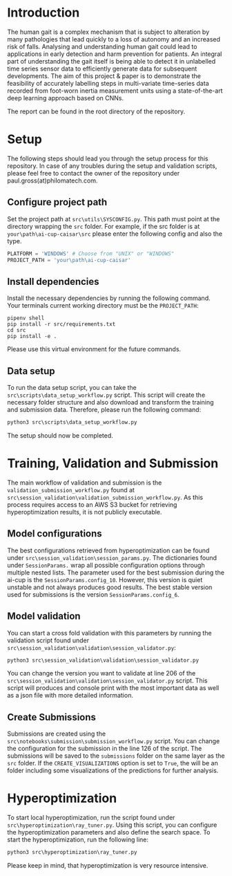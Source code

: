 # Introduction

The human gait is a complex mechanism that is subject to alteration by many pathologies that lead quickly to a loss of autonomy and an increased risk of falls. Analysing and understanding human gait could lead to applications in early detection and harm prevention for patients. An integral part of understanding the gait itself is being able to detect it in unlabelled time series sensor data to efficiently generate data for subsequent developments.	The aim of this project & paper is to demonstrate the feasibility of accurately labelling steps in multi-variate time-series data recorded from foot-worn inertia measurement units using a state-of-the-art deep learning approach based on CNNs. 

The report can be found in the root directory of the repository.

# Setup
The following steps should lead you through the setup process for this repository. In case of any troubles during the setup and validation scripts, please feel free to contact the owner of the repository under paul.gross(at)philomatech.com.

## Configure project path 

Set the project path at `src\utils\SYSCONFIG.py`. This path must point at the directory wrapping the `src` folder. For example, if the src folder is at `your\path\ai-cup-caisar\src` please enter the following config and also the  type. 
```python
PLATFORM = 'WINDOWS' # Choose from "UNIX" or "WINDOWS"
PROJECT_PATH = 'your\path\ai-cup-caisar'
```

## Install dependencies
Install the necessary dependencies by running the following command. Your terminals current working directory must be the `PROJECT_PATH`:
```shell
pipenv shell
pip install -r src/requirements.txt
cd src
pip install -e .
```
Please use this virtual environment for the future commands.  
## Data setup
To run the data setup script, you can take the `src\scripts\data_setup_workflow.py` script. This script will create the necessary folder structure and also download and transform the training and submission data. Therefore, please run the following command:
```python
python3 src\scripts\data_setup_workflow.py
```

The setup should now be completed. 

# Training, Validation and Submission 
The main workflow of validation and submission is the `validation_submission_workflow.py` found at `src\session_validation\validation_submission_workflow.py`. As this process requires access to an AWS S3 bucket for retrieving hyperoptimization results, it is not publicly executable. 
## Model configurations
The best configurations retrieved from hyperoptimization can be found under `src\session_validation\session_params.py`. The dictionaries found under `SessionParams.` wrap all possible configuration options through multiple nested lists. The parameter used for the best submission during the ai-cup is the `SessionParams.config_10`. However, this version is quiet unstable and not always produces good results. The best stable version used for submissions is the version `SessionParams.config_6`. 
## Model validation
You can start a cross fold validation with this parameters by running the validation script found under `src\session_validation\validation\session_validator.py`: 

```python
python3 src\session_validation\validation\session_validator.py
```
You can change the version you want to validate at line 206 of the `src\session_validation\validation\session_validator.py` script. This script will produces and console print with the most important data as well as a json file with more detailed information.

## Create Submissions
Submissions are created using the `src\notebooks\submission\submission_workflow.py` script. You can change the configuration for the submission in the line 126 of the script. The submissions will be saved to the `submissions` folder on the same layer as the `src` folder. 
If the `CREATE_VISUALIZATIONS` option is set to `True`, the will be an folder including some visualizations of the predictions for further analysis. 

# Hyperoptimization
To start local hyperoptimization, run the script found under `src\hyperoptimization\ray_tuner.py`. Using this script, you can configure the hyperoptimization parameters and also define the search space. To start the hyperoptimization, run the following line:
```python
python3 src\hyperoptimization\ray_tuner.py
```
Please keep in mind, that hyperoptimization is very resource intensive. 
